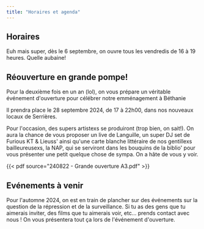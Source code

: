 ```yaml
---
title: "Horaires et agenda"
---
```


## Horaires

Euh mais super, dès le 6 septembre, on ouvre tous les vendredis de 16 à 19 heures. Quelle aubaine!

## Réouverture en grande pompe!
Pour la deuxième fois en un an (lol), on vous prépare un véritable événement d'ouverture pour célébrer notre emménagement à Béthanie 

Il prendra place le 28 septembre 2024, de 17 à 22h00, dans nos nouveaux locaux de Serrières. 

Pour l'occasion, des supers artistexs se produiront (trop bien, on sait!). On aura la chance de vous proposer un live de Languille, un super DJ set de Furious KT & Lieuss' ainsi qu'une carte blanche littéraire de nos gentillexs bailleureusexs, la NAP, qui se serviront dans les bouquins de la biblio' pour vous présenter une petit quelque chose de sympa. On a hâte de vous y voir.

{{< pdf source="240822 - Grande ouverture A3.pdf" >}}

## Evénements à venir
Pour l'automne 2024, on est en train de plancher sur des événements sur la question de la répression et de la surveillance. Si tu as des gens que tu aimerais inviter, des films que tu aimerais voir, etc... prends contact avec nous ! On vous présentera tout ça lors de l'événement d'ouverture.

